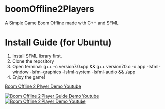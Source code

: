 # boomOffline2Players
A Simple Game Boom Offline made with C++ and SFML

# Install Guide (for Ubuntu)
   1. Install SFML library first.
   2. Clone the repository
   3. Open terminal:
        g++ -c version7.0.cpp && g++ version7.0.o -o app -lsfml-window -lsfml-graphics -lsfml-system -lsfml-audio && ./app
   4. Enjoy the game!
   
[Boom Offline 2 Player Demo Youtube](https://www.youtube.com/watch?v=f1mfjKu3aOs)

[![Boom Offline 2 Player Guide Demo Youtube](https://i.imgur.com/crmfJSw.png)](https://www.youtube.com/watch?v=f1mfjKu3aOs)
[![Boom Offline 2 Player Demo Youtube](https://i.imgur.com/De8Yd1W.png)](https://www.youtube.com/watch?v=f1mfjKu3aOs)
